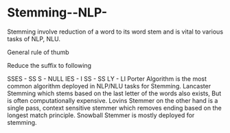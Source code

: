 # Stemming--NLP-
Stemming involve reduction of a word to its word stem and is vital to various tasks of NLP, NLU.

General rule of thumb

Reduce the suffix to following

SSES - SS
S - NULL
IES - I
SS - SS
LY - LI
Porter Algorithm is the most common algorithm deployed in NLP/NLU tasks for Stemming.
Lancaster Stemming which stems based on the last letter of the words also exists, But is often computationally expensive.
Lovins Stemmer on the other hand is a single pass, context sensitive stemmer which removes ending based on the longest match principle.
Snowball Stemmer is mostly deployed for stemming.

